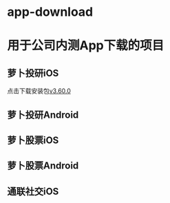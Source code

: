 # app-download
用于公司内测App下载的项目
======================
萝卜投研iOS
---------------------

点击下载安装包[v3.60.0](itms-services://?action=download-manifest&url=https%3a%2f%2frobo-storage.datayes.com%2fapps%2firr%2fpackage%2fira3.60.0.328.plist "download link")

萝卜投研Android
---------------------
萝卜股票iOS
---------------------
萝卜股票Android
---------------------
通联社交iOS
---------------------
